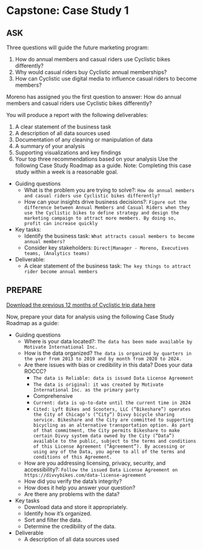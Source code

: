 # Capstone: Case Study 1

## ASK

Three questions will guide the future marketing program:

1. How do annual members and casual riders use Cyclistic bikes differently?
2. Why would casual riders buy Cyclistic annual memberships?
3. How can Cyclistic use digital media to influence casual riders to become members?

Moreno has assigned you the first question to answer: How do annual members and casual
riders use Cyclistic bikes differently?

You will produce a report with the following deliverables:

1. A clear statement of the business task
2. A description of all data sources used
3. Documentation of any cleaning or manipulation of data
4. A summary of your analysis
5. Supporting visualizations and key findings
6. Your top three recommendations based on your analysis
Use the following Case Study Roadmap as a guide. Note: Completing this case study within a
week is a reasonable goal.

- Guiding questions
  - What is the problem you are trying to solve?: `How do annual members and casual riders use Cyclistic bikes differently?`
  - How can your insights drive business decisions?: `Figure out the difference between Annual Members and Casual Riders when they use the Cyclistic bikes to define strategy and design the marketing campaign to attract more members. By doing so,  profit can increase quickly`
- Key tasks:
  - Identify the business task: `What attracts casual members to become annual members?`
  - Consider key stakeholders: `Direct|Manager - Moreno, Executives teams, (Analytics teams)`
- Deliverable:
  - A clear statement of the business task: `The key things to attract rider become annual members`

## PREPARE

[Download the previous 12 months of Cyclistic trip data here](https://divvy-tripdata.s3.amazonaws.com/index.html)

Now, prepare your data for analysis using the following Case Study Roadmap as a guide:

- Guiding questions
  - Where is your data located?: `The data has been made available by Motivate International Inc.`
  - How is the data organized? `The data is organized by quarters in the year from 2013 to 2019 and by month from 2020 to 2024.`
  - Are there issues with bias or credibility in this data? Does your data ROCCC?
    - `The data is Reliable: data is issued Data License Agreement`
    - `The data is original: it was created by Motivate International Inc. as the primary party`
    - Comprehensive
    - `Current: data is up-to-date until the current time in 2024`
    - `Cited: Lyft Bikes and Scooters, LLC (“Bikeshare”) operates the City of Chicago’s (“City”) Divvy bicycle sharing service. Bikeshare and the City are committed to supporting bicycling as an alternative transportation option. As part of that commitment, the City permits Bikeshare to make certain Divvy system data owned by the City (“Data”) available to the public, subject to the terms and conditions of this License Agreement (“Agreement”). By accessing or using any of the Data, you agree to all of the terms and conditions of this Agreement.`
  - How are you addressing licensing, privacy, security, and accessibility?: `Follow the issued Data License Agreement on https://divvybikes.com/data-license-agreement`
  - How did you verify the data’s integrity?
  - How does it help you answer your question?
  - Are there any problems with the data?
- Key tasks
  - Download data and store it appropriately.
  - Identify how it’s organized.
  - Sort and filter the data.
  - Determine the credibility of the data.
- Deliverable
  - A description of all data sources used
